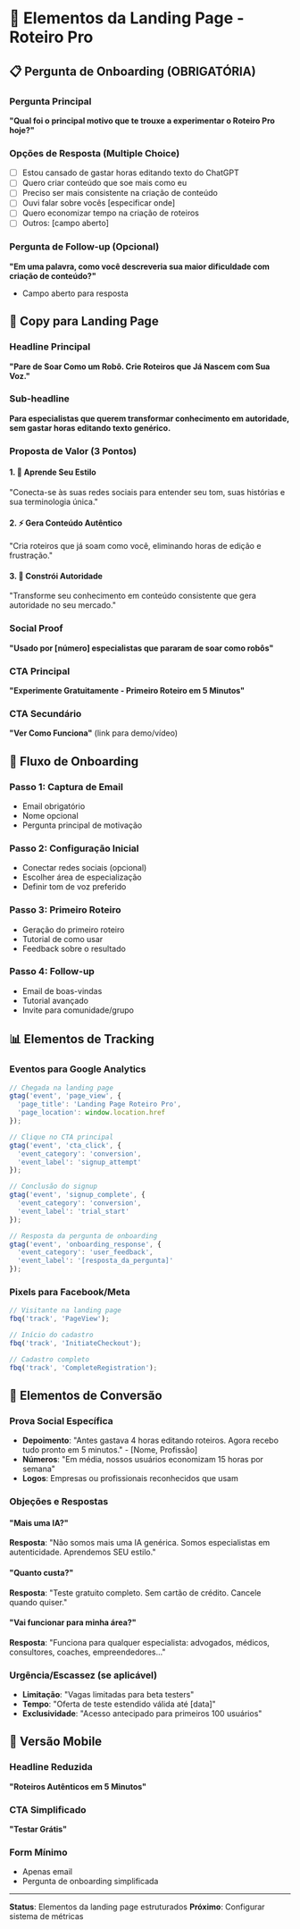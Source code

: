 # 🎯 Elementos da Landing Page - Roteiro Pro

## 📋 Pergunta de Onboarding (OBRIGATÓRIA)

### Pergunta Principal
**"Qual foi o principal motivo que te trouxe a experimentar o Roteiro Pro hoje?"**

### Opções de Resposta (Multiple Choice)
- [ ] Estou cansado de gastar horas editando texto do ChatGPT
- [ ] Quero criar conteúdo que soe mais como eu
- [ ] Preciso ser mais consistente na criação de conteúdo
- [ ] Ouvi falar sobre vocês [especificar onde]
- [ ] Quero economizar tempo na criação de roteiros
- [ ] Outros: [campo aberto]

### Pergunta de Follow-up (Opcional)
**"Em uma palavra, como você descreveria sua maior dificuldade com criação de conteúdo?"**
- Campo aberto para resposta

## 🎨 Copy para Landing Page

### Headline Principal
**"Pare de Soar Como um Robô. Crie Roteiros que Já Nascem com Sua Voz."**

### Sub-headline
**Para especialistas que querem transformar conhecimento em autoridade, sem gastar horas editando texto genérico.**

### Proposta de Valor (3 Pontos)

#### 1. 🎯 Aprende Seu Estilo
"Conecta-se às suas redes sociais para entender seu tom, suas histórias e sua terminologia única."

#### 2. ⚡ Gera Conteúdo Autêntico  
"Cria roteiros que já soam como você, eliminando horas de edição e frustração."

#### 3. 🚀 Constrói Autoridade
"Transforme seu conhecimento em conteúdo consistente que gera autoridade no seu mercado."

### Social Proof
**"Usado por [número] especialistas que pararam de soar como robôs"**

### CTA Principal
**"Experimente Gratuitamente - Primeiro Roteiro em 5 Minutos"**

### CTA Secundário
**"Ver Como Funciona"** (link para demo/vídeo)

## 🔄 Fluxo de Onboarding

### Passo 1: Captura de Email
- Email obrigatório
- Nome opcional
- Pergunta principal de motivação

### Passo 2: Configuração Inicial
- Conectar redes sociais (opcional)
- Escolher área de especialização
- Definir tom de voz preferido

### Passo 3: Primeiro Roteiro
- Geração do primeiro roteiro
- Tutorial de como usar
- Feedback sobre o resultado

### Passo 4: Follow-up
- Email de boas-vindas
- Tutorial avançado
- Invite para comunidade/grupo

## 📊 Elementos de Tracking

### Eventos para Google Analytics
```javascript
// Chegada na landing page
gtag('event', 'page_view', {
  'page_title': 'Landing Page Roteiro Pro',
  'page_location': window.location.href
});

// Clique no CTA principal
gtag('event', 'cta_click', {
  'event_category': 'conversion',
  'event_label': 'signup_attempt'
});

// Conclusão do signup
gtag('event', 'signup_complete', {
  'event_category': 'conversion',
  'event_label': 'trial_start'
});

// Resposta da pergunta de onboarding
gtag('event', 'onboarding_response', {
  'event_category': 'user_feedback',
  'event_label': '[resposta_da_pergunta]'
});
```

### Pixels para Facebook/Meta
```javascript
// Visitante na landing page
fbq('track', 'PageView');

// Início do cadastro
fbq('track', 'InitiateCheckout');

// Cadastro completo
fbq('track', 'CompleteRegistration');
```

## 🎯 Elementos de Conversão

### Prova Social Específica
- **Depoimento**: "Antes gastava 4 horas editando roteiros. Agora recebo tudo pronto em 5 minutos." - [Nome, Profissão]
- **Números**: "Em média, nossos usuários economizam 15 horas por semana"
- **Logos**: Empresas ou profissionais reconhecidos que usam

### Objeções e Respostas

#### "Mais uma IA?"
**Resposta**: "Não somos mais uma IA genérica. Somos especialistas em autenticidade. Aprendemos SEU estilo."

#### "Quanto custa?"
**Resposta**: "Teste gratuito completo. Sem cartão de crédito. Cancele quando quiser."

#### "Vai funcionar para minha área?"
**Resposta**: "Funciona para qualquer especialista: advogados, médicos, consultores, coaches, empreendedores..."

### Urgência/Escassez (se aplicável)
- **Limitação**: "Vagas limitadas para beta testers"
- **Tempo**: "Oferta de teste estendido válida até [data]"
- **Exclusividade**: "Acesso antecipado para primeiros 100 usuários"

## 📱 Versão Mobile

### Headline Reduzida
**"Roteiros Autênticos em 5 Minutos"**

### CTA Simplificado
**"Testar Grátis"**

### Form Mínimo
- Apenas email
- Pergunta de onboarding simplificada

---

**Status**: Elementos da landing page estruturados
**Próximo**: Configurar sistema de métricas